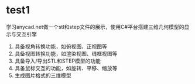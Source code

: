 # test1
学习anycad.net做一个stl和step文件的展示，使用C#平台搭建三维几何模型的显示与交互引擎
1. 具备视角转换功能，如俯视图、正视图等
2. 具备视图转换功能，如渲染视图、线框视图等
3. 具备导入/导出STL和STEP模型的功能
4. 具备鼠标交互的功能，如旋转、平移、缩放等
5. 生成图片格式的三维模型

